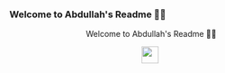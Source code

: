 ### Welcome to Abdullah's Readme 🚶‍♂️

<!--
**Dementor28/Dementor28** is a ✨ _special_ ✨ repository because its `README.md` (this file) appears on your GitHub profile.

Here are some ideas to get you started:

- 🔭 I’m currently working on ...
- 🌱 I’m currently learning ...
- 👯 I’m looking to collaborate on ...
- 🤔 I’m looking for help with ...
- 💬 Ask me about ...
- 📫 How to reach me: ...
- 😄 Pronouns: ...
- ⚡ Fun fact: ...
-->
<div align='center'>
  <p> Welcome to Abdullah's Readme 🚶‍♂️</p>
  <p align='center'>
    <a href="https://www.linkedin.com/in/abdullah-11503025b"><img height="30" src="https://fontawesome.com/icons/linkedin?f=brands&s=solid&an=bounce&sz=sm"></a>&nbsp;
  </p>
</div>

